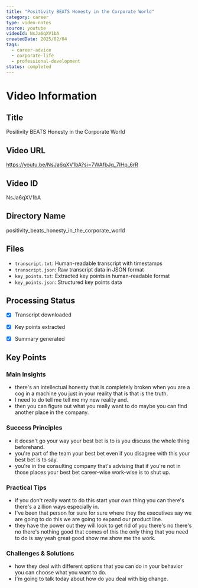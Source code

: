 ```yaml
---
title: "Positivity BEATS Honesty in the Corporate World"
category: career
type: video-notes
source: youtube
videoId: NsJa6qXV1bA
createdDate: 2025/02/04
tags:
  - career-advice
  - corporate-life
  - professional-development
status: completed
---
```

# Video Information

## Title
Positivity BEATS Honesty in the Corporate World

## Video URL
https://youtu.be/NsJa6qXV1bA?si=7WAfbJq_7IHp_6rR

## Video ID
NsJa6qXV1bA

## Directory Name
positivity_beats_honesty_in_the_corporate_world

## Files
- `transcript.txt`: Human-readable transcript with timestamps
- `transcript.json`: Raw transcript data in JSON format
- `key_points.txt`: Extracted key points in human-readable format
- `key_points.json`: Structured key points data

## Processing Status
- [x] Transcript downloaded
- [x] Key points extracted
- [x] Summary generated








## Key Points

### Main Insights
- there's an intellectual honesty that is completely broken when you are a cog in a machine you just in your reality that is that is the truth.
- I need to do tell me tell me my new reality and.
- then you can figure out what you really want to do maybe you can find another place in the company.

### Success Principles
- it doesn't go your way your best bet is to is you discuss the whole thing beforehand.
- you're part of the team your best bet even if you disagree with this your best bet is to say.
- you're in the consulting company that's advising that if you're not in those places your best bet career-wise work-wise is to shut up.

### Practical Tips
- if you don't really want to do this start your own thing you can there's there's a zillion ways especially in.
- I've been that person for sure for sure where they the executives say we are going to do this we are going to expand our product line.
- they have the power out they will look to get rid of you there's no there's no there's nothing good that comes of this the only thing that you need to do is say yeah great good show me show me the work.

### Challenges & Solutions
- how they deal with different options that you can do in your behavior you can choose what you want to do.
- I'm going to talk today about how do you deal with big change.
